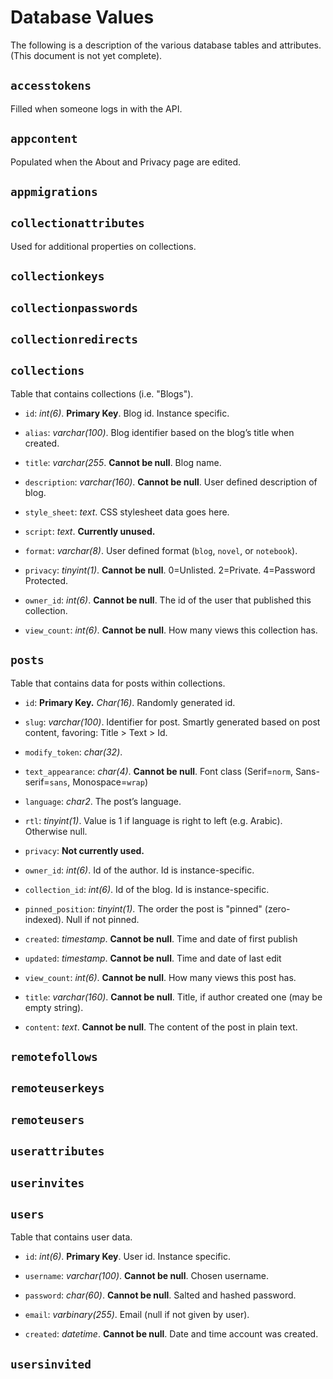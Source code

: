 # Database Values

The following is a description of the various database tables and attributes.  (This document is not yet complete).

## `accesstokens`
Filled when someone logs in with the API.

## `appcontent`
Populated when the About and Privacy page are edited.

## `appmigrations`

## `collectionattributes`
Used for additional properties on collections.

## `collectionkeys`

## `collectionpasswords`

## `collectionredirects`

## `collections`
Table that contains collections (i.e. "Blogs").

* `id`: *int(6)*. **Primary Key**.  Blog id.  Instance specific.

* `alias`: *varchar(100)*.  Blog identifier based on the blog’s title when created.

* `title`: *varchar(255*. **Cannot be null**.  Blog name.

* `description`: *varchar(160)*. **Cannot be null**.  User defined description of blog.

* `style_sheet`: *text*.  CSS stylesheet data goes here.

* `script`: *text*.  **Currently unused.**

* `format`: *varchar(8)*.  User defined format (`blog`, `novel`, or `notebook`).

* `privacy`: *tinyint(1)*. **Cannot be null**. 0=Unlisted. 2=Private. 4=Password Protected.

* `owner_id`: *int(6)*.  **Cannot be null**.  The id of the user that published this collection.

* `view_count`: *int(6)*.  **Cannot be null**.  How many views this collection has.

## `posts`
Table that contains data for posts within collections.

* `id`: **Primary Key.** *Char(16)*.  Randomly generated id.

* `slug`: *varchar(100)*.  Identifier for post.  Smartly generated based on post content, favoring: Title > Text > Id.

* `modify_token`: *char(32)*.

* `text_appearance`: *char(4)*. **Cannot be null**.  Font class (Serif=`norm`, Sans-serif=`sans`, Monospace=`wrap`)

* `language`: *char2*. The post’s language.

* `rtl`: *tinyint(1)*. Value is 1 if language is right to left (e.g. Arabic).  Otherwise null.

* `privacy`: **Not currently used.**

* `owner_id`: *int(6)*.  Id of the author.  Id is instance-specific.

* `collection_id`: *int(6)*.  Id of the blog.  Id is instance-specific.

* `pinned_position`: *tinyint(1)*.  The order the post is "pinned" (zero-indexed).  Null if not pinned.

* `created`: *timestamp*.  **Cannot be null**.  Time and date of first publish

* `updated`: *timestamp*.  **Cannot be null**.  Time and date of last edit

* `view_count`: *int(6)*.  **Cannot be null**.  How many views this post has.

* `title`: *varchar(160)*.  **Cannot be null**.  Title, if author created one (may be empty string).

* `content`: *text*.  **Cannot be null**.  The content of the post in plain text.

## `remotefollows`

## `remoteuserkeys`

## `remoteusers`

## `userattributes`

## `userinvites`

## `users`
Table that contains user data.

* `id`: *int(6)*. **Primary Key**. User id.  Instance specific.

* `username`: *varchar(100)*.  **Cannot be null**.  Chosen username.

* `password`: *char(60)*.  **Cannot be null**.  Salted and hashed password.

* `email`: *varbinary(255)*.  Email (null if not given by user).

* `created`: *datetime*.  **Cannot be null**.  Date and time account was created.

## `usersinvited`

